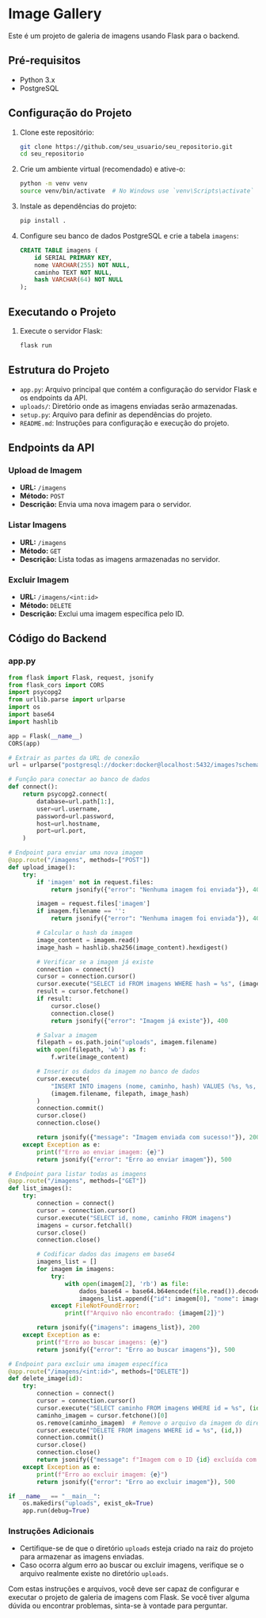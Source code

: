 # Image Gallery

Este é um projeto de galeria de imagens usando Flask para o backend.

## Pré-requisitos

- Python 3.x
- PostgreSQL

## Configuração do Projeto

1. Clone este repositório:

    ```bash
    git clone https://github.com/seu_usuario/seu_repositorio.git
    cd seu_repositorio
    ```

2. Crie um ambiente virtual (recomendado) e ative-o:

    ```bash
    python -m venv venv
    source venv/bin/activate  # No Windows use `venv\Scripts\activate`
    ```

3. Instale as dependências do projeto:

    ```bash
    pip install .
    ```

4. Configure seu banco de dados PostgreSQL e crie a tabela `imagens`:

    ```sql
    CREATE TABLE imagens (
        id SERIAL PRIMARY KEY,
        nome VARCHAR(255) NOT NULL,
        caminho TEXT NOT NULL,
        hash VARCHAR(64) NOT NULL
    );
    ```

## Executando o Projeto

1. Execute o servidor Flask:

    ```bash
    flask run
    ```

## Estrutura do Projeto

- `app.py`: Arquivo principal que contém a configuração do servidor Flask e os endpoints da API.
- `uploads/`: Diretório onde as imagens enviadas serão armazenadas.
- `setup.py`: Arquivo para definir as dependências do projeto.
- `README.md`: Instruções para configuração e execução do projeto.

## Endpoints da API

### Upload de Imagem

- **URL:** `/imagens`
- **Método:** `POST`
- **Descrição:** Envia uma nova imagem para o servidor.

### Listar Imagens

- **URL:** `/imagens`
- **Método:** `GET`
- **Descrição:** Lista todas as imagens armazenadas no servidor.

### Excluir Imagem

- **URL:** `/imagens/<int:id>`
- **Método:** `DELETE`
- **Descrição:** Exclui uma imagem específica pelo ID.

## Código do Backend

### app.py

```python
from flask import Flask, request, jsonify
from flask_cors import CORS
import psycopg2
from urllib.parse import urlparse
import os
import base64
import hashlib

app = Flask(__name__)
CORS(app)

# Extrair as partes da URL de conexão
url = urlparse("postgresql://docker:docker@localhost:5432/images?schemas=public")

# Função para conectar ao banco de dados
def connect():
    return psycopg2.connect(
        database=url.path[1:],
        user=url.username,
        password=url.password,
        host=url.hostname,
        port=url.port,
    )

# Endpoint para enviar uma nova imagem
@app.route("/imagens", methods=["POST"])
def upload_image():
    try:
        if 'imagem' not in request.files:
            return jsonify({"error": "Nenhuma imagem foi enviada"}), 400

        imagem = request.files['imagem']
        if imagem.filename == '':
            return jsonify({"error": "Nenhuma imagem foi enviada"}), 400

        # Calcular o hash da imagem
        image_content = imagem.read()
        image_hash = hashlib.sha256(image_content).hexdigest()

        # Verificar se a imagem já existe
        connection = connect()
        cursor = connection.cursor()
        cursor.execute("SELECT id FROM imagens WHERE hash = %s", (image_hash,))
        result = cursor.fetchone()
        if result:
            cursor.close()
            connection.close()
            return jsonify({"error": "Imagem já existe"}), 400

        # Salvar a imagem
        filepath = os.path.join("uploads", imagem.filename)
        with open(filepath, 'wb') as f:
            f.write(image_content)

        # Inserir os dados da imagem no banco de dados
        cursor.execute(
            "INSERT INTO imagens (nome, caminho, hash) VALUES (%s, %s, %s)",
            (imagem.filename, filepath, image_hash)
        )
        connection.commit()
        cursor.close()
        connection.close()

        return jsonify({"message": "Imagem enviada com sucesso!"}), 200
    except Exception as e:
        print(f"Erro ao enviar imagem: {e}")
        return jsonify({"error": "Erro ao enviar imagem"}), 500

# Endpoint para listar todas as imagens
@app.route("/imagens", methods=["GET"])
def list_images():
    try:
        connection = connect()
        cursor = connection.cursor()
        cursor.execute("SELECT id, nome, caminho FROM imagens")
        imagens = cursor.fetchall()
        cursor.close()
        connection.close()

        # Codificar dados das imagens em base64
        imagens_list = []
        for imagem in imagens:
            try:
                with open(imagem[2], 'rb') as file:
                    dados_base64 = base64.b64encode(file.read()).decode('utf-8')
                    imagens_list.append({"id": imagem[0], "nome": imagem[1], "dados": dados_base64})
            except FileNotFoundError:
                print(f"Arquivo não encontrado: {imagem[2]}")

        return jsonify({"imagens": imagens_list}), 200
    except Exception as e:
        print(f"Erro ao buscar imagens: {e}")
        return jsonify({"error": "Erro ao buscar imagens"}), 500

# Endpoint para excluir uma imagem específica
@app.route("/imagens/<int:id>", methods=["DELETE"])
def delete_image(id):
    try:
        connection = connect()
        cursor = connection.cursor()
        cursor.execute("SELECT caminho FROM imagens WHERE id = %s", (id,))
        caminho_imagem = cursor.fetchone()[0]
        os.remove(caminho_imagem)  # Remove o arquivo da imagem do diretório de upload
        cursor.execute("DELETE FROM imagens WHERE id = %s", (id,))
        connection.commit()
        cursor.close()
        connection.close()
        return jsonify({"message": f"Imagem com o ID {id} excluída com sucesso!"}), 200
    except Exception as e:
        print(f"Erro ao excluir imagem: {e}")
        return jsonify({"error": "Erro ao excluir imagem"}), 500

if __name__ == "__main__":
    os.makedirs("uploads", exist_ok=True)
    app.run(debug=True)
```

### Instruções Adicionais

- Certifique-se de que o diretório `uploads` esteja criado na raiz do projeto para armazenar as imagens enviadas.
- Caso ocorra algum erro ao buscar ou excluir imagens, verifique se o arquivo realmente existe no diretório `uploads`.

Com estas instruções e arquivos, você deve ser capaz de configurar e executar o projeto de galeria de imagens com Flask. Se você tiver alguma dúvida ou encontrar problemas, sinta-se à vontade para perguntar.
